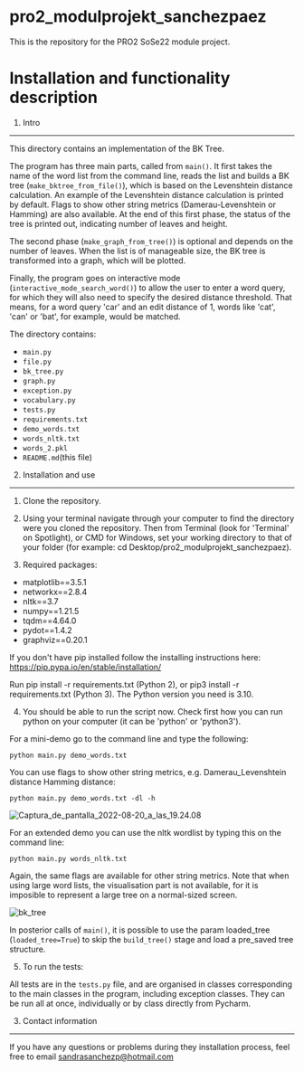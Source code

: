 # pro2_modulprojekt_sanchezpaez

This is the repository for the PRO2 SoSe22 module project.

Installation and functionality description
=======================

1. Intro
-------

This directory contains an implementation of the BK Tree.

The program has three main parts, called from `main()`. It first takes the name of the word list from the command line, reads the list and builds a BK tree (`make_bktree_from_file()`), which is based on  the Levenshtein distance calculation. An example of the Levenshtein distance calculation is printed by default. Flags to show other string metrics (Damerau-Levenshtein or Hamming) are also available. At the end of this first phase, the status of the tree is printed out, indicating number of leaves and height.

The second phase (`make_graph_from_tree()`) is optional and depends on the number of leaves. When the list is of manageable size, the BK tree is transformed into a graph, which will be plotted.

Finally, the program goes on interactive mode (`interactive_mode_search_word()`) to allow the user to enter a word query, for which they will also need to specify the desired distance threshold. That means, for a word query 'car' and an edit distance of 1, words like 'cat', 'can' or 'bat', for example, would be matched.


The directory contains:

* `main.py`
* `file.py`
* `bk_tree.py`
* `graph.py`
* `exception.py`
* `vocabulary.py`
* `tests.py`
* `requirements.txt`
* `demo_words.txt`
* `words_nltk.txt`
* `words_2.pkl`
* `README.md`(this file)


2. Installation and use
-------

1) Clone the repository.

2) Using your terminal navigate through your computer to find the directory were you cloned the repository. Then from Terminal (look for 'Terminal' on Spotlight), or CMD for Windows,  set your working directory to that of your folder (for example: cd Desktop/pro2_modulprojekt_sanchezpaez).

3) Required packages:

* matplotlib==3.5.1
* networkx==2.8.4
* nltk==3.7
* numpy==1.21.5
* tqdm==4.64.0
* pydot==1.4.2
* graphviz==0.20.1


If you don't have pip installed follow the installing instructions here: https://pip.pypa.io/en/stable/installation/

Run pip install -r requirements.txt (Python 2), or pip3 install -r requirements.txt (Python 3). The Python version you need is 3.10.


4) You should be able to run the script now. Check first how you can run python on your computer (it can be 'python' or 'python3'). 

For a mini-demo go to the command line and type the following:

```
python main.py demo_words.txt
```

You can use flags to show other string metrics, e.g. Damerau_Levenshtein distance Hamming distance:

```
python main.py demo_words.txt -dl -h
```

![Captura_de_pantalla_2022-08-20_a_las_19.24.08](https://gitup.uni-potsdam.de/sanchezpaez/pro2_modulprojekt_sanchezpaez/uploads/0fa1813d9724814170745f4f8e7eae3c/Captura_de_pantalla_2022-08-20_a_las_19.24.08.png)



For an extended demo you can use the nltk wordlist by typing this on the command line:

```
python main.py words_nltk.txt
```
Again, the same flags are available for other string metrics.
Note that when using large word lists, the visualisation part is not available, for it is imposible to represent a large tree on a normal-sized screen.

![bk_tree](https://gitup.uni-potsdam.de/sanchezpaez/pro2_modulprojekt_sanchezpaez/uploads/2431ed447285b18a8e3e6e0b2ee61b62/bk_tree.png)



In posterior calls of `main()`, it is possible to use the param loaded_tree (`loaded_tree=True`) to skip the `build_tree()` stage and load a pre_saved tree structure.


5) To run the tests:

All tests are in the `tests.py` file, and are organised in classes corresponding to the main classes in the program, including exception classes. They can be run all at once, individually or by class directly from Pycharm.


3. Contact information
-------

If you have any questions or problems during they installation process, feel free to email sandrasanchezp@hotmail.com

